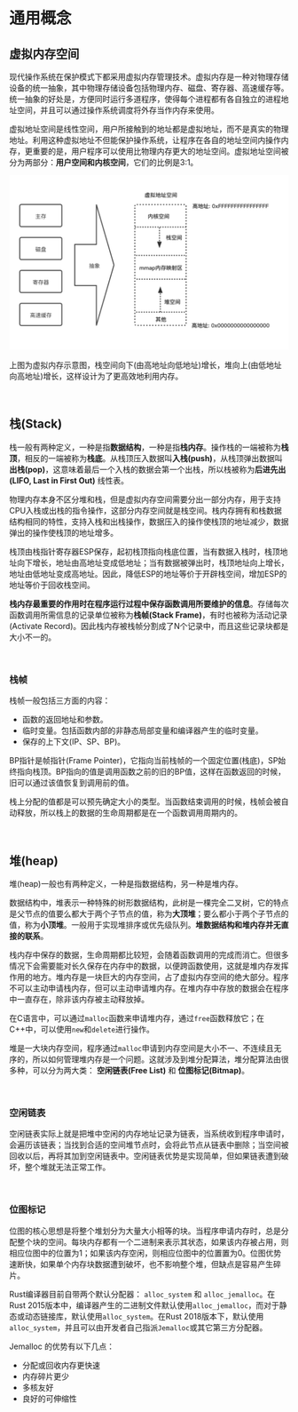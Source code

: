# 通用概念

## 虚拟内存空间

现代操作系统在保护模式下都采用虚拟内存管理技术。虚拟内存是一种对物理存储设备的统一抽象，其中物理存储设备包括物理内存、磁盘、寄存器、高速缓存等。统一抽象的好处是，方便同时运行多道程序，使得每个进程都有各自独立的进程地址空间，并且可以通过操作系统调度将外存当作内存来使用。

虚拟地址空间是线性空间，用户所接触到的地址都是虚拟地址，而不是真实的物理地址。利用这种虚拟地址不但能保护操作系统，让程序在各自的地址空间内操作内存，更重要的是，用户程序可以使用比物理内存更大的地址空间。虚拟地址空间被分为两部分：**用户空间和内核空间**，它们的比例是3:1。

![虚拟地址空间](./imgs/虚拟内存空间.png)

上图为虚拟内存示意图，栈空间向下(由高地址向低地址)增长，堆向上(由低地址向高地址)增长，这样设计为了更高效地利用内存。

&nbsp;

## 栈(Stack)

栈一般有两种定义，一种是指**数据结构**，一种是指**栈内存**。操作栈的一端被称为**栈顶**，相反的一端被称为**栈底**。从栈顶压入数据叫**入栈(push)**，从栈顶弹出数据叫**出栈(pop)**，这意味着最后一个入栈的数据会第一个出栈，所以栈被称为**后进先出(LIFO, Last in First Out)** 线性表。

物理内存本身不区分堆和栈，但是虚拟内存空间需要分出一部分内存，用于支持CPU入栈或出栈的指令操作，这部分内存空间就是栈空间。栈内存拥有和栈数据结构相同的特性，支持入栈和出栈操作，数据压入的操作使栈顶的地址减少，数据弹出的操作使栈顶的地址增多。

栈顶由栈指针寄存器ESP保存，起初栈顶指向栈底位置，当有数据入栈时，栈顶地址向下增长，地址由高地址变成低地址；当有数据被弹出时，栈顶地址向上增长，地址由低地址变成高地址。因此，降低ESP的地址等价于开辟栈空间，增加ESP的地址等价于回收栈空间。

**栈内存最重要的作用时在程序运行过程中保存函数调用所要维护的信息**。存储每次函数调用所需信息的记录单位被称为**栈帧(Stack Frame)**，有时也被称为活动记录(Activate Record)。因此栈内存被栈帧分割成了N个记录中，而且这些记录块都是大小不一的。

&nbsp;

### 栈帧

栈帧一般包括三方面的内容：

* 函数的返回地址和参数。
* 临时变量。包括函数内部的非静态局部变量和编译器产生的临时变量。
* 保存的上下文(IP、SP、BP)。

BP指针是帧指针(Frame Pointer)，它指向当前栈帧的一个固定位置(栈底)，SP始终指向栈顶。BP指向的值是调用函数之前的旧的BP值，这样在函数返回的时候，旧可以通过该值恢复到调用前的值。

栈上分配的值都是可以预先确定大小的类型。当函数结束调用的时候，栈帧会被自动释放，所以栈上的数据的生命周期都是在一个函数调用周期内的。

&nbsp;

## 堆(heap)

堆(heap)一般也有两种定义，一种是指数据结构，另一种是堆内存。

数据结构中，堆表示一种特殊的树形数据结构，此树是一棵完全二叉树，它的特点是父节点的值要么都大于两个子节点的值，称为**大顶堆**；要么都小于两个子节点的值，称为**小顶堆**。一般用于实现堆排序或优先级队列。**堆数据结构和堆内存并无直接的联系**。

栈内存中保存的数据，生命周期都比较短，会随着函数调用的完成而消亡。但很多情况下会需要能对长久保存在内存中的数据，以便跨函数使用，这就是堆内存发挥作用的地方。堆内存是一块巨大的内存空间，占了虚拟内存空间的绝大部分。程序不可以主动申请栈内存，但可以主动申请堆内存。在堆内存中存放的数据会在程序中一直存在，除非该内存被主动释放掉。

在C语言中，可以通过`malloc`函数来申请堆内存，通过`free`函数释放它；在C++中，可以使用`new`和`delete`进行操作。

堆是一大块内存空间，程序通过`malloc`申请到内存空间是大小不一、不连续且无序的，所以如何管理堆内存是一个问题。这就涉及到堆分配算法，堆分配算法由很多种，可以分为两大类： **空闲链表(Free List)** 和 **位图标记(Bitmap)**。

&nbsp;

### 空闲链表

空闲链表实际上就是把堆中空闲的内存地址记录为链表，当系统收到程序申请时，会遍历该链表；当找到合适的空间堆节点时，会将此节点从链表中删除；当空间被回收以后，再将其加到空闲链表中。空闲链表优势是实现简单，但如果链表遭到破坏，整个堆就无法正常工作。

&nbsp;

### 位图标记

位图的核心思想是将整个堆划分为大量大小相等的块。当程序申请内存时，总是分配整个块的空间。每块内存都有一个二进制来表示其状态，如果该内存被占用，则相应位图中的位置为1；如果该内存空闲，则相应位图中的位置置为0。位图优势速断快，如果单个内存块数据遭到破坏，也不影响整个堆，但缺点是容易产生碎片。

Rust编译器目前自带两个默认分配器： `alloc_system` 和 `alloc_jemalloc`。在Rust 2015版本中，编译器产生的二进制文件默认使用`alloc_jemalloc`，而对于静态或动态链接库，默认使用`alloc_system`。在Rust 2018版本下，默认使用 `alloc_system`，并且可以由开发者自己指派`Jemalloc`或其它第三方分配器。

Jemalloc 的优势有以下几点：

* 分配或回收内存更快速
* 内存碎片更少
* 多核友好
* 良好的可伸缩性

